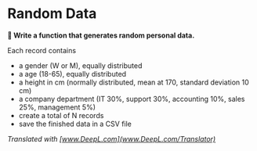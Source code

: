 
# Random Data

**🎯 Write a function that generates random personal data.**

Each record contains

* a gender (W or M), equally distributed
* a age (18-65), equally distributed
* a height in cm (normally distributed, mean at 170, standard deviation 10 cm)
* a company department (IT 30%, support 30%, accounting 10%, sales 25%, management 5%)
* create a total of N records
* save the finished data in a CSV file

*Translated with [www.DeepL.com](www.DeepL.com/Translator)*
